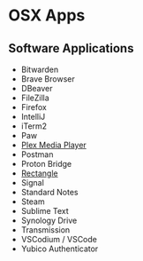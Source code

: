 # OSX Apps

## Software Applications

- Bitwarden
- Brave Browser
- DBeaver
- FileZilla
- Firefox
- IntelliJ
- iTerm2
- Paw
- [Plex Media Player](https://knapsu.eu/plex/)
- Postman
- Proton Bridge
- [Rectangle](https://rectangleapp.com/)
- Signal
- Standard Notes
- Steam
- Sublime Text
- Synology Drive
- Transmission
- VSCodium / VSCode
- Yubico Authenticator
